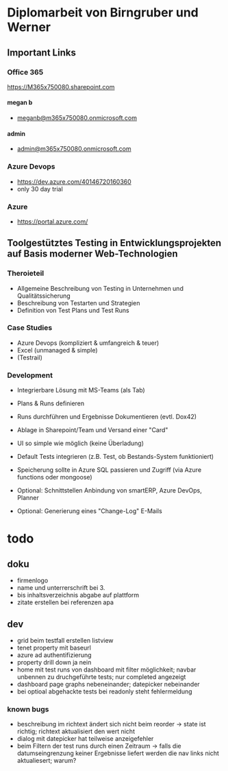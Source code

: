 # Diplomarbeit von Birngruber und Werner

## Important Links

### Office 365
https://M365x750080.sharepoint.com
#### megan b
* meganb@m365x750080.onmicrosoft.com
#### admin
* admin@m365x750080.onmicrosoft.com
### Azure Devops
* https://dev.azure.com/40146720160360
* only 30 day trial
### Azure
* https://portal.azure.com/

## Toolgestütztes Testing in Entwicklungsprojekten auf Basis moderner Web-Technologien

### Theroieteil
* Allgemeine Beschreibung von Testing in Unternehmen und Qualitätssicherung
* Beschreibung von Testarten und Strategien
* Definition von Test Plans und Test Runs

### Case Studies
* Azure Devops (kompliziert & umfangreich & teuer)
* Excel (unmanaged & simple)
* (Testrail)

### Development
* Integrierbare Lösung mit MS-Teams (als Tab)
* Plans & Runs definieren
* Runs durchführen und Ergebnisse Dokumentieren (evtl. Dox42)
* Ablage in Sharepoint/Team und Versand einer "Card"
* UI so simple wie möglich (keine Überladung)
* Default Tests integrieren (z.B. Test, ob Bestands-System funktioniert)
* Speicherung sollte in Azure SQL passieren und Zugriff (via Azure functions oder mongoose)

* Optional: Schnittstellen Anbindung von smartERP, Azure DevOps, Planner
* Optional: Generierung eines "Change-Log" E-Mails

# todo
## doku
* firmenlogo
* name und unterrerschrift bei 3.
* bis inhaltsverzeichnis abgabe auf plattform
* zitate erstellen bei referenzen apa


## dev
* grid beim testfall erstellen listview
* tenet property mit baseurl
* azure ad authentifizierung
* property drill down ja nein
* home mit test runs von dashboard mit filter möglichkeit; navbar unbennen zu druchgeführte tests; nur completed angezeigt
* dashboard page graphs nebeneinander; datepicker nebeinander
* bei optioal abgehackte tests bei readonly steht fehlermeldung
### known bugs
* beschreibung im richtext ändert sich nicht beim reorder -> state ist richtig; richtext aktualisiert den wert nicht
* dialog mit datepicker hat teilweise anzeigefehler
* beim Filtern der test runs durch einen Zeitraum -> falls die datumseingrenzung keiner Ergebnisse liefert werden die nav links nicht aktualiesert; warum?
